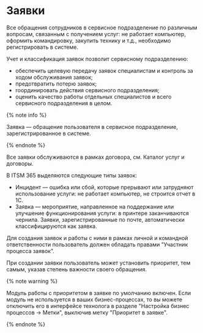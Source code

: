# Заявки

Все обращения сотрудников в сервисное подразделение по различным вопросам, связанным с получением услуг: не работает компьютер, оформить командировку, закупить технику и т.д., необходимо регистрировать в системе.

Учет и классификация заявок позволит сервисному подразделению:
* обеспечить целевую передачу заявок специалистам и контроль за ходом обслуживания заявок;
* предотвратить потерю заявок;
* rоординировать действия сервисного подразделения;
* оценить качество работы отдельных специалистов и всего сервисного подразделения в целом.

{% note info %}

Заявка — обращение пользователя в сервисное подразделение, зарегистрированное в системе.

{% endnote %}

Все заявки обслуживаются в рамках договора, см. Каталог услуг и договоры.

В ITSM 365 выделяются следующие типы заявок:
* Инцидент — ошибка или сбой, которые прерывают или затрудняют использование услуги: не работает компьютер, не строится отчет в 1С.
* Заявка — мероприятие, направленное на поддержание или улучшение функционирования услуги:  в принтере заканчиваются чернила. Заявки, зарегистрированные по почте, автоматически классифицируются как заявка.

Для создания заявок и работы с ними в рамках личной и командной ответственности пользователь должен обладать правами "Участник процесса заявок".

При создании заявки пользователь может установить приоритет, тем самым, указав степень важности своего обращения.

{% note warning %}

Модуль работы с приоритетом в заявке по умолчанию включен.
Если модуль не используется в ваших бизнес-процессах, то вы можете отключить его в интерфейсе технолога в разделе "Настройка бизнес процессов → Метки", выключив метку "Приоритет в заявке".

{% endnote %}